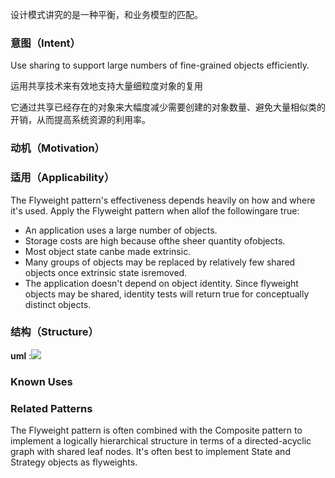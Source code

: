 设计模式讲究的是一种平衡，和业务模型的匹配。

### 意图（Intent）

Use sharing to support large numbers of fine-grained objects efficiently.

运用共享技术来有效地支持大量细粒度对象的复用

它通过共享已经存在的对象来大幅度减少需要创建的对象数量、避免大量相似类的开销，从而提高系统资源的利用率。

### 动机（Motivation）



### 适用（Applicability）

The Flyweight pattern's effectiveness depends heavily on how and where it's used. Apply the Flyweight pattern when allof the followingare true:

- An application uses a large number of objects.
- Storage costs are high because ofthe sheer quantity ofobjects.
- Most object state canbe made extrinsic.
- Many groups of objects may be replaced by relatively few shared objects once extrinsic state isremoved.
- The application doesn't depend on object identity. Since flyweight objects may be shared, identity tests will return true for conceptually distinct objects.

### 结构（Structure）

**uml** :![](flyweight_pattern.png)

### Known Uses



### Related Patterns

The Flyweight pattern is often combined with the Composite  pattern to implement a logically hierarchical structure in terms of a directed-acyclic graph with shared leaf nodes. It's often best to implement State and Strategy objects as flyweights.



